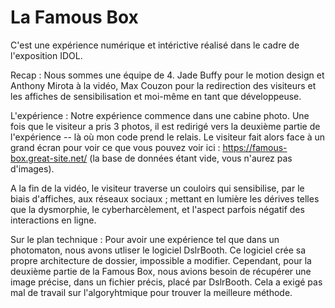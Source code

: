 # La Famous Box
C'est une expérience numérique et intérictive réalisé dans le cadre de l'exposition IDOL. 

Recap :
Nous sommes une équipe de 4. Jade Buffy pour le motion design et Anthony Mirota à la vidéo, Max Couzon pour la redirection des visiteurs et les affiches de sensibilisation et moi-même en tant que développeuse.


L'expérience :
Notre expérience commence dans une cabine photo. Une fois que le visiteur a pris 3 photos, il est redirigé vers la deuxième partie de l'expérience -- là où mon code prend le relais.
Le visiteur fait alors face à un grand écran pour voir ce que vous pouvez voir ici : https://famous-box.great-site.net/ 
(la base de données étant vide, vous n'aurez pas d'images).

A la fin de la vidéo, le visiteur traverse un couloirs qui sensibilise, par le biais d'affiches, aux réseaux sociaux ; mettant en lumière les dérives telles que la dysmorphie, le cyberharcèlement, et l'aspect parfois négatif des interactions en ligne.



Sur le plan technique :
Pour avoir une expérience tel que dans un photomaton, nous avons utliser le logiciel DslrBooth. 
Ce logiciel crée sa propre architecture de dossier, impossible a modifier. Cependant, pour la deuxième partie de la Famous Box, nous avions besoin de récupérer une image précise, dans un fichier précis, placé par DslrBooth. Cela a exigé pas mal de travail sur l'algoryhtmique pour trouver la meilleure méthode.
